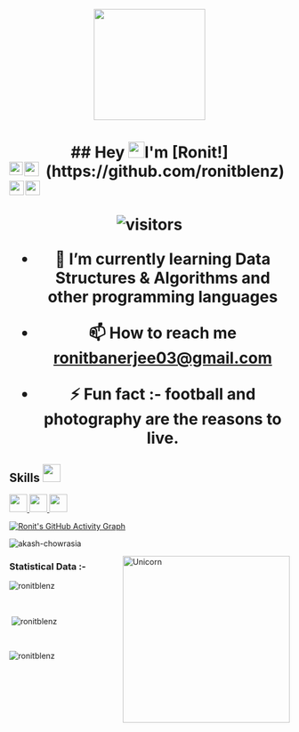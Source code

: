 <p align="center">
  <img src="https://github.com/thompsonemerson/thompsonemerson/raw/master/cover-thompson.png" height="200"/>
</p>

<h1 align="center"> ## Hey <img src="https://github.com/TheDudeThatCode/TheDudeThatCode/blob/master/Assets/Hi.gif" width="29px">I'm [Ronit!](https://github.com/ronitblenz) 

<a href="https://www.linkedin.com/in/ronitbanerjee/">
  <img align="left" width="24px" src="https://cdn.jsdelivr.net/npm/simple-icons@v3/icons/linkedin.svg"  />
</a>
<a href="https://twitter.com/ronitblenz">
  <img align="left" width="26px" src="https://cdn.jsdelivr.net/npm/simple-icons@v3/icons/twitter.svg" />
</a>
<a href="mailto:ronitbanerjee03@gmail.com">
  <img align="left" width="26px" src="https://cdn.jsdelivr.net/npm/simple-icons@v3/icons/gmail.svg" />
</a>
<a href="https://www.instagram.com/ronitblenz/">
  <img align="left" width="26px" src="https://cdn.jsdelivr.net/npm/simple-icons@v3/icons/instagram.svg" />
</a>

<br />
<br />

![visitors](https://visitor-badge.laobi.icu/badge?page_id=ronitblenz.ronitblenz)

- 🌱 I’m currently learning Data Structures & Algorithms and other programming languages

- 📫 How to reach me **ronitbanerjee03@gmail.com**

- ⚡ Fun fact :- football and photography are the reasons to live.

<h2> Skills <img src = "https://media2.giphy.com/media/QssGEmpkyEOhBCb7e1/giphy.gif?cid=ecf05e47a0n3gi1bfqntqmob8g9aid1oyj2wr3ds3mg700bl&rid=giphy.gif" width = 32px> </h2>

<a href= https://www.geeksforgeeks.org/c-programming-language/> <img width ='32px' src ='https://raw.githubusercontent.com/rahulbanerjee26/githubAboutMeGenerator/main/icons/c.svg'> </a>
<a href= https://www.geeksforgeeks.org/c-plus-plus/> <img width ='32px' src ='https://raw.githubusercontent.com/rahulbanerjee26/githubAboutMeGenerator/main/icons/cpp.svg'> </a>
<a href= https://www.geeksforgeeks.org/java/> <img width ='32px' src ='https://raw.githubusercontent.com/rahulbanerjee26/githubAboutMeGenerator/main/icons/java.svg'> </a>


[![Ronit's GitHub Activity Graph](https://activity-graph.herokuapp.com/graph?username=ronitblenz&theme=tokyonight)](https://git.io/praveenscience)

<p align="left"> <img src="https://komarev.com/ghpvc/?username=akash-chowrasia&label=Profile%20views&color=0e75b6&style=flat" alt="akash-chowrasia" /> </p>
<img align="right" width=300px alt="Unicorn" src="https://media.giphy.com/media/3ohs4BSacFKI7A717y/giphy.gif" />

<h3>Statistical Data :-</h3>
<p><img align="center"
    src="https://github-readme-stats.vercel.app/api/top-langs?username=ronitblenz&show_icons=true&locale=en&layout=compact"
    alt="ronitblenz" /></p>

<br>

<p>&nbsp;<img align="center" src="https://github-readme-stats.vercel.app/api?username=ronitblenz&show_icons=true&locale=en"
    alt="ronitblenz" /></p>

<br>

<p><img align="center" src="https://github-readme-streak-stats.herokuapp.com/?user=ronitblenz&" alt="ronitblenz" /></p>

<br>
